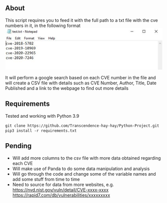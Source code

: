 ## About
This script requires you to feed it with the full path to a txt file with the cve numbers in it, in the following format
![Alt Text](format.JPG)

It will perform a google search based on each CVE number in the file and will create a CSV file with details such as CVE Number, Author, Title, Date Published and a link to the webpage to find out more details

## Requirements
Tested and working with Python 3.9

```
git clone https://github.com/Transcendence-hay-hay/Python-Project.git
pip3 install -r requirements.txt
```

## Pending
- Will add more columns to the csv file with more data obtained regarding each CVE
- Will make use of Panda to do some data manipulation and analysis
- Will go through the code and change some of the variable names and add some stuff from time to time
- Need to source for data from more websites, 
e.g.<br/> 
https://nvd.nist.gov/vuln/detail/CVE-xxxx-xxxx <br/>
https://rapid7.com/db/vulnerabilities/xxxxxxxxx





